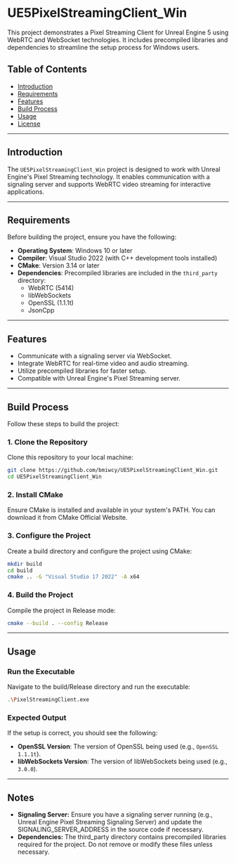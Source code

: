 # UE5PixelStreamingClient_Win

This project demonstrates a Pixel Streaming Client for Unreal Engine 5 using WebRTC and WebSocket technologies. It includes precompiled libraries and dependencies to streamline the setup process for Windows users.

## Table of Contents

- [Introduction](#introduction)
- [Requirements](#requirements)
- [Features](#features)
- [Build Process](#build-process)
- [Usage](#usage)
- [License](#license)

---

## Introduction

The `UE5PixelStreamingClient_Win` project is designed to work with Unreal Engine's Pixel Streaming technology. It enables communication with a signaling server and supports WebRTC video streaming for interactive applications.

---

## Requirements

Before building the project, ensure you have the following:

- **Operating System**: Windows 10 or later
- **Compiler**: Visual Studio 2022 (with C++ development tools installed)
- **CMake**: Version 3.14 or later
- **Dependencies**: Precompiled libraries are included in the `third_party` directory:
  - WebRTC (5414)
  - libWebSockets
  - OpenSSL (1.1.1t)
  - JsonCpp

---

## Features

- Communicate with a signaling server via WebSocket.
- Integrate WebRTC for real-time video and audio streaming.
- Utilize precompiled libraries for faster setup.
- Compatible with Unreal Engine's Pixel Streaming server.

---

## Build Process

Follow these steps to build the project:

### 1. Clone the Repository

Clone this repository to your local machine:
```bash
git clone https://github.com/bmiwcy/UE5PixelStreamingClient_Win.git
cd UE5PixelStreamingClient_Win
```

### 2. Install CMake
Ensure CMake is installed and available in your system's PATH. You can download it from CMake Official Website.

### 3. Configure the Project
Create a build directory and configure the project using CMake:
```bash
mkdir build
cd build
cmake .. -G "Visual Studio 17 2022" -A x64
```

### 4. Build the Project
Compile the project in Release mode:
```bash
cmake --build . --config Release
```

---

## Usage 
### Run the Executable
Navigate to the build/Release directory and run the executable:
```bash
.\PixelStreamingClient.exe
```
### Expected Output

If the setup is correct, you should see the following:

- **OpenSSL Version**: The version of OpenSSL being used (e.g., `OpenSSL 1.1.1t`).
- **libWebSockets Version**: The version of libWebSockets being used (e.g., `3.0.0`).

---

## Notes

- **Signaling Server:** Ensure you have a signaling server running (e.g., Unreal Engine Pixel Streaming Signaling Server) and update the SIGNALING_SERVER_ADDRESS in the source code if necessary.
- **Dependencies:** The third_party directory contains precompiled libraries required for the project. Do not remove or modify these files unless necessary.

